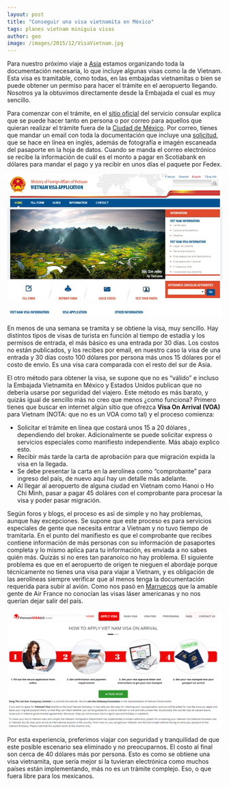 ```yaml
---
layout: post
title: "Conseguir una visa vietnamita en México"
tags: planes vietnam miniguia visas
author: geo
image: /images/2015/12/VisaVietnam.jpg
---
```


Para nuestro próximo viaje a [Asia](/tag/asia) estamos organizando toda la documentación necesaria, lo que incluye algunas visas como la de Vietnam. Esta visa es tramitable, como todas, en las embajadas vietnamitas o bien se puede obtener un permiso para hacer el trámite en el aeropuerto llegando. Nosotros ya la obtuvimos directamente desde la Embajada el cual es muy sencillo.

Para comenzar con el trámite, en el [sitio oficial](http://vietnamembassy-eum.gov.vn/index.php/es-es/visa-y-servicio-consular/visa-a-vietnam) del servicio consular explica que se puede hacer tanto en persona o por correo para aquellos que quieran realizar el trámite fuera de la [Ciudad de México](/tag/ciudad-de-mexico). Por correo, tienes que mandar un email con toda la documentación que incluye una [solicitud](http://visa.mofa.gov.vn/Homepage.aspx), que se hace en línea en inglés, además de fotografía e imagén escaneada del pasaporte en la hoja de datos. Cuando se manda el correo electrónico se recibe la información de cuál es el monto a pagar en Scotiabank en dólares para mandar el pago y ya recibir en unos días el paquete por Fedex.

![Trámite en línea para la visa vietnamita](/images/2015/12/TramiteEnlineaVisaVietnam.jpg)

En menos de una semana se tramita y se obtiene la visa, muy sencillo. Hay distintos tipos de visas de turista en función al tiempo de estadía y los permisos de entrada, el más básico es una entrada por 30 días. Los costos no están publicados, y los recibes por email, en nuestro caso la visa de una entrada y 30 días costo 100 dólares por persona más unos 15 dólares por el costo de envío. Es una visa cara comparada con el resto del sur de Asia.

El otro método para obtener la visa, se supone que no es “válido” e incluso la Embajada Vietnamita en México y Estados Unidos publican que no debería usarse por seguridad del viajero. Este método es más barato, y quizás igual de sencillo más no creo que menos ¿como funciona? Primero tienes que buscar en internet algún sitio que ofrezca **Visa On Arrival (VOA)** para Vietnam (NOTA:  que no es un VOA como tal) y el proceso comienza:

* Solicitar el trámite en línea que costará unos 15 a 20 dólares , dependiendo del broker. Adicionalmente se puede solicitar express o servicios especiales como manifiesto independiente. Más abajo explico esto.
* Recibir más tarde la carta de aprobación para que migración expida la visa en la llegada.
* Se debe presentar la carta en la aerolínea como “comprobante” para ingreso del país, de nuevo aquí hay un detalle más adelante.
* Al llegar al aeropuerto de alguna ciudad en Vietnam como Hanoi o Ho Chi Minh, pasar a pagar 45 doláres con el comprobante para procesar la visa y poder pasar migración.

Según foros y blogs, el proceso es así de simple y no hay problemas, aunque hay excepciones. Se supone que este proceso es para servicios especiales de gente que necesita entrar a Vietnam y no tuvo tiempo de tramitarla. En el punto del manifiesto es que el comprobante que recibes contiene información de más personas con su información de pasaportes completa y lo mismo aplica para tu información, es enviada a no sabes quién más. Quizás si no eres tan paranoico no hay problema. El siguiente problema es que en el aeropuerto de origen te nieguen el abordaje porque técnicamente no tienes una visa para viajar a Vietnam, y es obligación de las aerolíneas siempre verificar que al menos tenga la documentación requerida para subir al avión. Como nos pasó en [Marruecos](/tag/marruecos) que la amable gente de Air France no conocían las visas láser americanas y no nos querían dejar salir del país.

![Uno de los múltiples sitios que ofrecen el servicio](/images/2015/12/VOAVietnam.png)

Por esta experiencia, preferimos viajar con seguridad y tranquilidad de que este posible escenario sea eliminado y no preocuparnos. El costo al final son cerca de 40 dólares más por persona. Esto es como se obtiene una visa vietnamita, que sería mejor si la tuvieran electrónica como muchos países están implementando, más no es un trámite complejo. Eso, o que fuera libre para los mexicanos. 
